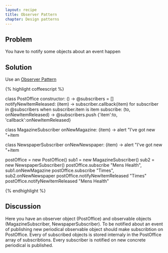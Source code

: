```yaml
---
layout: recipe
title: Observer Pattern
chapter: Design patterns
---
```

## Problem

You have to notify some objects about an event happen

## Solution

Use an [Observer Pattern](http://en.wikipedia.org/wiki/Observer_pattern)

{% highlight coffeescript %}

class PostOffice
	constructor: () ->
		@subscribers = []
	notifyNewItemReleased: (item) ->
		subscriber.callback(item) for subscriber in @subscribers when subscriber.item is item
	subscribe: (to, onNewItemReleased) ->
		@subscribers.push {'item':to, 'callback':onNewItemReleased}

class MagazineSubscriber
	onNewMagazine: (item) ->
		alert "I've got new "+item

class NewspaperSubscriber
	onNewNewspaper: (item) ->
		alert "I've got new "+item

postOffice = new PostOffice()
sub1 = new MagazineSubscriber()
sub2 = new NewspaperSubscriber()
postOffice.subscribe "Mens Health", sub1.onNewMagazine
postOffice.subscribe "Times", sub2.onNewNewspaper
postOffice.notifyNewItemReleased "Times"
postOffice.notifyNewItemReleased "Mens Health"

{% endhighlight %}

## Discussion

Here you have an observer object (PostOffice) and observable objects (MagazineSubscriber, NewspaperSubscriber).
To be notified about an event of publishing new periodical observable object should make subscribtion on PostOffice.
Every of subscribed objects is stored internaly in the PostOffice array of subscribtions.
Every subscriber is notified on new concrete periodical is published.
